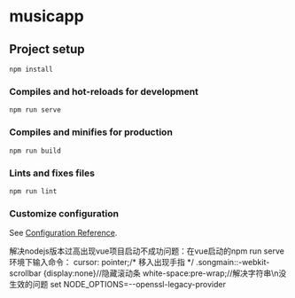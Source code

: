 # musicapp

## Project setup
```
npm install
```

### Compiles and hot-reloads for development
```
npm run serve
```

### Compiles and minifies for production
```
npm run build
```

### Lints and fixes files
```
npm run lint
```

### Customize configuration
See [Configuration Reference](https://cli.vuejs.org/config/).

解决nodejs版本过高出现vue项目启动不成功问题：在vue启动的npm run serve 环境下输入命令：
cursor: pointer;/* 移入出现手指 */
.songmain::-webkit-scrollbar {display:none}//隐藏滚动条
white-space:pre-wrap;//解决字符串\n没生效的问题
set NODE_OPTIONS=--openssl-legacy-provider